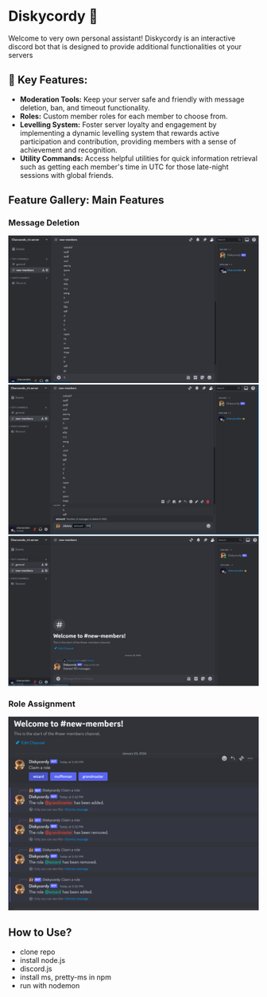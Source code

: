 # Diskycordy 🤖

Welcome to very own personal assistant! Diskycordy is an interactive discord bot that is designed to provide additional functionalities ot your servers

## 🌟 Key Features:

- **Moderation Tools:** Keep your server safe and friendly with message deletion, ban, and timeout functionality.
- **Roles:** Custom member roles for each member to choose from.
- **Levelling System:** Foster server loyalty and engagement by implementing a dynamic levelling system that rewards active participation and contribution, providing members with a sense of achievement and recognition.
- **Utility Commands:** Access helpful utilities for quick information retrieval such as getting each member's time in UTC for those late-night sessions with global friends.

## Feature Gallery: Main Features

### Message Deletion

<img style="center" src="screenshot_previews/delete1.png"/> <img style="center" src="screenshot_previews/delete2.png"/> <img style="center" src="screenshot_previews/delete3.png" alt="Homepage"/>

### Role Assignment

<img style="center" src="screenshot_previews/roles.png"/>

## How to Use?

- clone repo
- install node.js
- discord.js
- install ms, pretty-ms in npm
- run with nodemon

